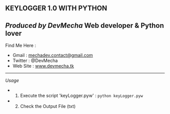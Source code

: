 KEYLOGGER 1.0 WITH PYTHON
---------------------------------------------------
_Produced by DevMecha_ Web developer & Python lover
----------------------------------------------------
Find Me Here : 
- Gmail : mechadev.contact@gmail.com
- Twitter : @DevMecha
- Web Site : www.devmecha.tk
----------------------------------------------------


_Usage_
-    1. Execute the script 'keyLogger.pyw' :
    ```
        python keyLogger.pyw
    ```
-    2. Check the Output File (txt)

	